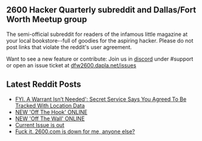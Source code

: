 ## 2600 Hacker Quarterly subreddit and Dallas/Fort Worth Meetup group
The semi-official subreddit for readers of the infamous little magazine at your local bookstore--full of goodies for the aspiring hacker. Please do not post links that violate the reddit's user agreement.

Want to see a new feature or contribute: 
Join us in [discord](https://dfw2600.dapla.net/chat) under #support or open an issue ticket at [dfw2600.dapla.net/issues](https://dfw2600.dapla.net/issues)

## Latest Reddit Posts
<!-- BLOG-POST-LIST:START -->
- [FYI. A Warrant Isn’t Needed': Secret Service Says You Agreed To Be Tracked With Location Data](https://www.reddit.com/r/2600/comments/1gr5cg3/fyi_a_warrant_isnt_needed_secret_service_says_you/)
- [NEW 'Off The Hook' ONLINE](https://2600.com/hook/13-11-2024)
- [NEW 'Off The Wall' ONLINE](https://2600.com/wall/12-11-2024)
- [Current Issue is out](https://www.reddit.com/r/2600/comments/1gmf0dd/current_issue_is_out/)
- [Fuck it. 2600.com is down for me, anyone else?](https://www.reddit.com/r/2600/comments/1gm7hwt/fuck_it_2600com_is_down_for_me_anyone_else/)
<!-- BLOG-POST-LIST:END -->
